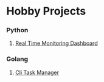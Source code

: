 # Hobby Projects


### Python

1. [Real Time Monitoring Dashboard](./Real-Time-Monitoring-Dashboard)


### Golang
1. [Cli Task Manager](./Go-Cli-Task-Manager)
